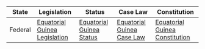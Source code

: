 | State | Legislation | Status | Case Law | Constitution |
|-------|-------------|--------|----------|-------------|
| Federal | [Equatorial Guinea Legislation](http://www.lexadin.nl/wlg/legis/nofr/region/eq/index.htm) | [Equatorial Guinea Status](https://www.refworld.org/publisher/NATLEGBOD,EQG,,,0.html) | [Equatorial Guinea Case Law](https://www.jstor.org/stable/482932?seq=1) | [Equatorial Guinea Constitution](http://www.wipo.int/edocs/lexdocs/laws/en/gq/gq006en.pdf) |